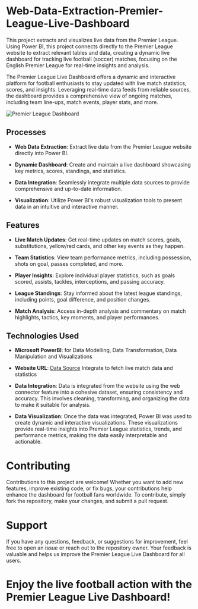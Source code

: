# Web-Data-Extraction-Premier-League-Live-Dashboard
This project extracts and visualizes live data from the Premier League. Using Power BI, this project connects directly to the Premier League website to extract relevant tables and data, creating a dynamic live dashboard for tracking live football (soccer) matches, focusing on the English Premier League for real-time insights and analysis.

The Premier League Live Dashboard offers a dynamic and interactive platform for football enthusiasts to stay updated with live match statistics, scores, and insights. Leveraging real-time data feeds from reliable sources, the dashboard provides a comprehensive view of ongoing matches, including team line-ups, match events, player stats, and more.

<img src="https://github.com/Frances-Odunaiya/Home/blob/main/images/Portfolio-2.png" alt="Premier League Dashboard">

## Processes
- **Web Data Extraction**: Extract live data from the Premier League website directly into Power BI.
  
- **Dynamic Dashboard**: Create and maintain a live dashboard showcasing key metrics, scores, standings, and statistics.
  
- **Data Integration**: Seamlessly integrate multiple data sources to provide comprehensive and up-to-date information.
  
- **Visualization**: Utilize Power BI's robust visualization tools to present data in an intuitive and interactive manner.

## Features

- **Live Match Updates**: Get real-time updates on match scores, goals, substitutions, yellow/red cards, and other key events as they happen.
  
- **Team Statistics**: View team performance metrics, including possession, shots on goal, passes completed, and more.
  
- **Player Insights**: Explore individual player statistics, such as goals scored, assists, tackles, interceptions, and passing accuracy.
  
- **League Standings**: Stay informed about the latest league standings, including points, goal difference, and position changes.
  
- **Match Analysis**: Access in-depth analysis and commentary on match highlights, tactics, key moments, and player performances.

## Technologies Used

- **Microsoft PowerBI**: for  Data Modelling, Data Transformation, Data Manipulation and Visualizations
  
- **Website URL**: <a href = "https://www.premierleague.com/tables?co=1&se=578&ha=-1">Data Source</a> Integrate to fetch live match data and statistics

- **Data Integration**: Data is integrated from the website using the web connector feature into a cohesive dataset, ensuring consistency and accuracy. This involves cleaning, transforming, and organizing the data to make it suitable for analysis.

- **Data Visualization**: Once the data was integrated, Power BI was used to create dynamic and interactive visualizations. These visualizations provide real-time insights into Premier League statistics, trends, and performance metrics, making the data easily interpretable and actionable.

# Contributing
Contributions to this project are welcome! Whether you want to add new features, improve existing code, or fix bugs, your contributions help enhance the dashboard for football fans worldwide. To contribute, simply fork the repository, make your changes, and submit a pull request.

# Support
If you have any questions, feedback, or suggestions for improvement, feel free to open an issue or reach out to the repository owner. Your feedback is valuable and helps us improve the Premier League Live Dashboard for all users.

# Enjoy the live football action with the Premier League Live Dashboard!
